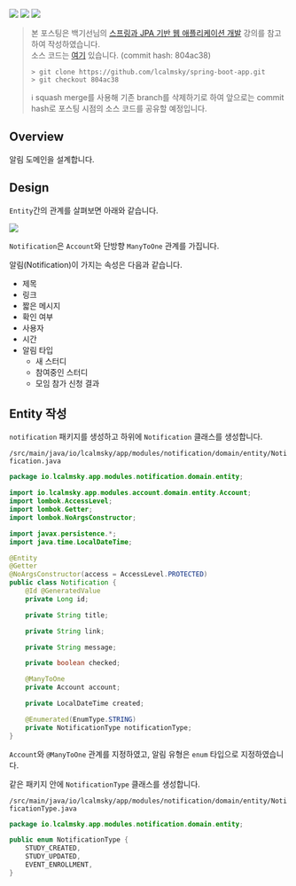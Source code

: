 ![](https://img.shields.io/badge/spring--boot-2.5.4-red) ![](https://img.shields.io/badge/gradle-7.1.1-brightgreen) ![](https://img.shields.io/badge/java-11-blue)

> 본 포스팅은 백기선님의 [스프링과 JPA 기반 웹 애플리케이션 개발](https://www.inflearn.com/course/%EC%8A%A4%ED%94%84%EB%A7%81-JPA-%EC%9B%B9%EC%95%B1/dashboard) 강의를 참고하여 작성하였습니다.  
> 소스 코드는 [여기](https://github.com/lcalmsky/spring-boot-app) 있습니다. (commit hash: 804ac38)
> ```shell
> > git clone https://github.com/lcalmsky/spring-boot-app.git
> > git checkout 804ac38
> ```
> ℹ️ squash merge를 사용해 기존 branch를 삭제하기로 하여 앞으로는 commit hash로 포스팅 시점의 소스 코드를 공유할 예정입니다.

## Overview

알림 도메인을 설계합니다.

## Design

`Entity`간의 관계를 살펴보면 아래와 같습니다.

![](http://www.plantuml.com/plantuml/proxy?src=https://raw.githubusercontent.com/lcalmsky/spring-boot-app/master/resources/diagrams/58-01.puml)

`Notification`은 `Account`와 단방향 `ManyToOne` 관계를 가집니다.

알림(Notification)이 가지는 속성은 다음과 같습니다.

* 제목
* 링크
* 짧은 메시지
* 확인 여부
* 사용자
* 시간
* 알림 타입
  * 새 스터디
  * 참여중인 스터디
  * 모임 참가 신청 결과

## Entity 작성

`notification` 패키지를 생성하고 하위에 `Notification` 클래스를 생성합니다.

`/src/main/java/io/lcalmsky/app/modules/notification/domain/entity/Notification.java`

```java
package io.lcalmsky.app.modules.notification.domain.entity;

import io.lcalmsky.app.modules.account.domain.entity.Account;
import lombok.AccessLevel;
import lombok.Getter;
import lombok.NoArgsConstructor;

import javax.persistence.*;
import java.time.LocalDateTime;

@Entity
@Getter
@NoArgsConstructor(access = AccessLevel.PROTECTED)
public class Notification {
    @Id @GeneratedValue
    private Long id;

    private String title;

    private String link;

    private String message;

    private boolean checked;

    @ManyToOne
    private Account account;

    private LocalDateTime created;

    @Enumerated(EnumType.STRING)
    private NotificationType notificationType;
}
```

`Account`와 `@ManyToOne` 관계를 지정하였고, 알림 유형은 `enum` 타입으로 지정하였습니다.

같은 패키지 안에 `NotificationType` 클래스를 생성합니다.

`/src/main/java/io/lcalmsky/app/modules/notification/domain/entity/NotificationType.java`

```java
package io.lcalmsky.app.modules.notification.domain.entity;

public enum NotificationType {
    STUDY_CREATED,
    STUDY_UPDATED,
    EVENT_ENROLLMENT,
}
```